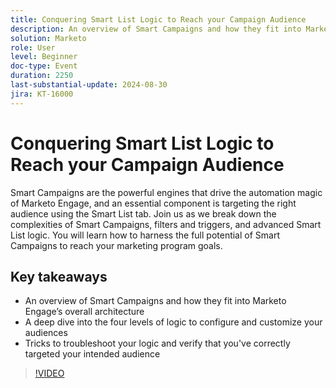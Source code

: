 ```yaml
---
title: Conquering Smart List Logic to Reach your Campaign Audience
description: An overview of Smart Campaigns and how they fit into Marketo Engage’s overall architecture A deep dive into the four levels of logic to configure and customize your audiences  Tricks to troubleshoot your logic and verify that you've correctly targeted your intended audience
solution: Marketo
role: User
level: Beginner
doc-type: Event
duration: 2250
last-substantial-update: 2024-08-30
jira: KT-16000
---
```


# Conquering Smart List Logic to Reach your Campaign Audience

Smart Campaigns are the powerful engines that drive the automation magic of Marketo Engage, and an essential component is targeting the right audience using the Smart List tab. Join us as we break down the complexities of Smart Campaigns, filters and triggers, and advanced Smart List logic. You will learn how to harness the full potential of Smart Campaigns to reach your marketing program goals.

## Key takeaways

* An overview of Smart Campaigns and how they fit into Marketo Engage’s overall architecture
* A deep dive into the four levels of logic to configure and customize your audiences 
* Tricks to troubleshoot your logic and verify that you've correctly targeted your intended audience

>[!VIDEO](https://video.tv.adobe.com/v/3432943/?learn=on)
